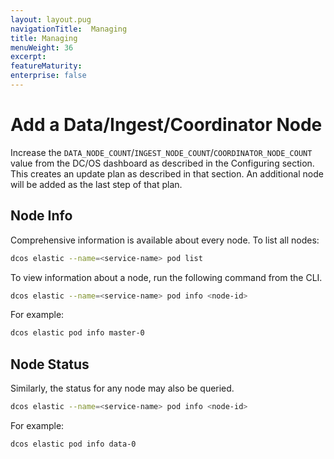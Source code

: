 ```yaml
---
layout: layout.pug
navigationTitle:  Managing
title: Managing
menuWeight: 36
excerpt:
featureMaturity:
enterprise: false
---
```


<!-- This source repo for this topic is https://github.com/mesosphere/dcos-commons -->


# Add a Data/Ingest/Coordinator Node
Increase the `DATA_NODE_COUNT`/`INGEST_NODE_COUNT`/`COORDINATOR_NODE_COUNT` value from the DC/OS dashboard as described in the Configuring section. This creates an update plan as described in that section. An additional node will be added as the last step of that plan.

## Node Info

Comprehensive information is available about every node.  To list all nodes:

```bash
dcos elastic --name=<service-name> pod list
```

To view information about a node, run the following command from the CLI.
```bash
dcos elastic --name=<service-name> pod info <node-id>
```

For example:
```bash
dcos elastic pod info master-0
```

## Node Status
Similarly, the status for any node may also be queried.

```bash
dcos elastic --name=<service-name> pod info <node-id>
```

For example:

```bash
dcos elastic pod info data-0
```
